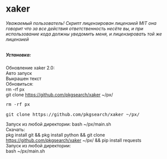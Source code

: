 # xaker
<h6>Уважаемый пользователь! Скрипт лицензирован лицензией MIT она говорит что за все действия ответственность несёте вы, и при использование кода должны уведомить меня, и лицензировать той же лицензией</h6>
<h5>Установка:</h5>

Обновление xaker 2.0:</br>
Авто запуск </br>
Выкрашен текст </br>
Обновиться:<br>
rm -rf px</br>
git clone https://github.com/pkgsearch/xaker ~/px/ <br>
<pre>rm -rf px</br>
git clone https://github.com/pkgsearch/xaker ~/px/ <br></pre>
Запуск из любой директории:
bash ~/px/main.sh <br>
Скачать:</br>
pkg install git && pkg install python && git clone https://github.com/pkgsearch/xaker ~/px/ && pip install requests</br>
Запуск из любой директории:</br>
bash ~/px/main.sh </br>
